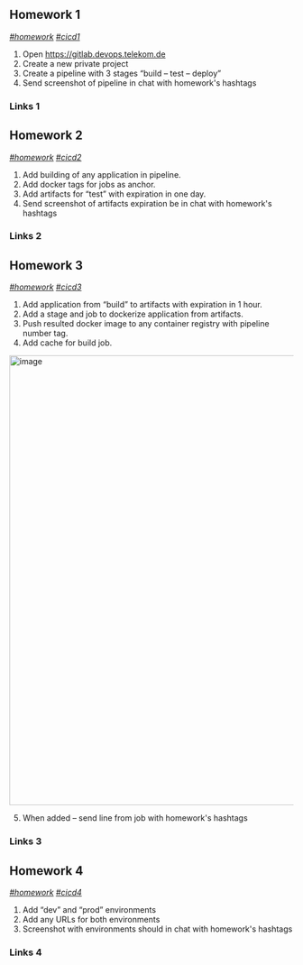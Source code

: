 ## Homework 1
*[#homework]() [#cicd1]()*
1. Open https://gitlab.devops.telekom.de
2. Create a new private project
3. Create a pipeline with 3 stages “build – test – deploy”
4. Send screenshot of pipeline in chat with homework's hashtags

### Links 1

## Homework 2
*[#homework]() [#cicd2]()*
1. Add building of any application in pipeline.
2. Add docker tags for jobs as anchor.
3. Add artifacts for “test” with expiration in one day.
4. Send screenshot of artifacts expiration be in chat with homework's hashtags


### Links 2

## Homework 3
*[#homework]() [#cicd3]()*
1. Add application from “build” to artifacts with expiration in 1 hour.
2. Add a stage and job to dockerize application from artifacts.
3. Push resulted docker image to any container registry with pipeline number tag.
4. Add cache for build job.
<img width="798" alt="image" src="https://user-images.githubusercontent.com/10992037/184492852-cbaa2b24-86b4-4e64-a789-3942889df62f.png">

5. When added – send line from job with homework's hashtags


### Links 3

## Homework 4
*[#homework]() [#cicd4]()*
1. Add “dev” and “prod” environments
2. Add any URLs for both environments
3. Screenshot with environments should in chat with homework's hashtags


### Links 4
